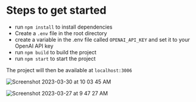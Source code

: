 # Steps to get started
  - run `npm install` to install dependencies
  - Create a `.env` file in the root directory
  - create a variable in the .env file called `OPENAI_API_KEY` and set it to your OpenAI API key
  - run `npm build` to build the project
  - run `npm start` to start the project

The project will then be available at `localhost:3006`

![Screenshot 2023-03-30 at 10 03 45 AM](https://user-images.githubusercontent.com/40727301/228862033-916dc5c0-590e-418a-95cb-e578bd990c27.png)

![Screenshot 2023-03-27 at 9 47 27 AM](https://user-images.githubusercontent.com/40727301/227957850-bb30e30b-7300-4fac-a57a-a8aaba5c633f.png)
